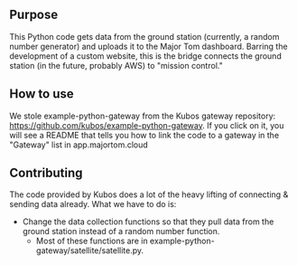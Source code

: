 ## Purpose
This Python code gets data from the ground station (currently, a random number generator) and uploads it to the Major Tom dashboard. Barring the development of a custom website, this is the bridge connects the ground station (in the future, probably AWS) to "mission control."

## How to use
We stole example-python-gateway from the Kubos gateway repository: https://github.com/kubos/example-python-gateway. If you click on it, you will see a README that tells you how to link the code to a gateway in the "Gateway" list in app.majortom.cloud

## Contributing
The code provided by Kubos does a lot of the heavy lifting of connecting & sending data already. What we have to do is:
- Change the data collection functions so that they pull data from the ground station instead of a random number function.
  - Most of these functions are in example-python-gateway/satellite/satellite.py. 
